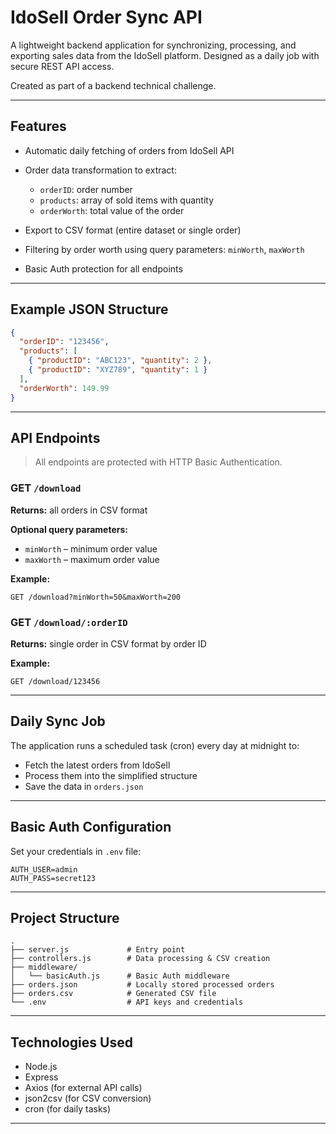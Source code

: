 # IdoSell Order Sync API

A lightweight backend application for synchronizing, processing, and exporting sales data from the IdoSell platform. Designed as a daily job with secure REST API access.

Created as part of a backend technical challenge.

---

## Features

* Automatic daily fetching of orders from IdoSell API
* Order data transformation to extract:

  * `orderID`: order number
  * `products`: array of sold items with quantity
  * `orderWorth`: total value of the order
* Export to CSV format (entire dataset or single order)
* Filtering by order worth using query parameters: `minWorth`, `maxWorth`
* Basic Auth protection for all endpoints

---

## Example JSON Structure

```json
{
  "orderID": "123456",
  "products": [
    { "productID": "ABC123", "quantity": 2 },
    { "productID": "XYZ789", "quantity": 1 }
  ],
  "orderWorth": 149.99
}
```

---

## API Endpoints

> All endpoints are protected with HTTP Basic Authentication.

### GET `/download`

**Returns:** all orders in CSV format

**Optional query parameters:**

* `minWorth` – minimum order value
* `maxWorth` – maximum order value

**Example:**

```
GET /download?minWorth=50&maxWorth=200
```

### GET `/download/:orderID`

**Returns:** single order in CSV format by order ID

**Example:**

```
GET /download/123456
```

---

## Daily Sync Job

The application runs a scheduled task (cron) every day at midnight to:

* Fetch the latest orders from IdoSell
* Process them into the simplified structure
* Save the data in `orders.json`

---

## Basic Auth Configuration

Set your credentials in `.env` file:

```
AUTH_USER=admin
AUTH_PASS=secret123
```

---

## Project Structure

```
.
├── server.js             # Entry point
├── controllers.js        # Data processing & CSV creation
├── middleware/
│   └── basicAuth.js      # Basic Auth middleware
├── orders.json           # Locally stored processed orders
├── orders.csv            # Generated CSV file
└── .env                  # API keys and credentials
```

---

## Technologies Used

* Node.js
* Express
* Axios (for external API calls)
* json2csv (for CSV conversion)
* cron (for daily tasks)
---

